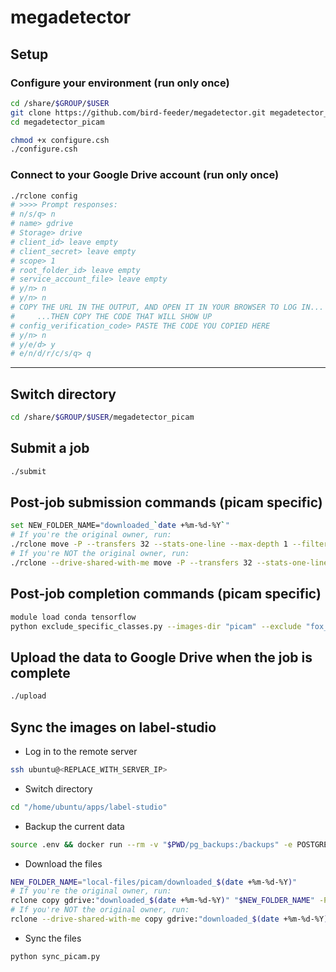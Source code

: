 # megadetector

## Setup

### Configure your environment (run only once)

```sh
cd /share/$GROUP/$USER
git clone https://github.com/bird-feeder/megadetector.git megadetector_picam
cd megadetector_picam

chmod +x configure.csh
./configure.csh
```

### Connect to your Google Drive account (run only once)

```sh
./rclone config
# >>>> Prompt responses:
# n/s/q> n
# name> gdrive
# Storage> drive
# client_id> leave empty
# client_secret> leave empty
# scope> 1
# root_folder_id> leave empty
# service_account_file> leave empty
# y/n> n
# y/n> n
# COPY THE URL IN THE OUTPUT, AND OPEN IT IN YOUR BROWSER TO LOG IN...
#     ...THEN COPY THE CODE THAT WILL SHOW UP
# config_verification_code> PASTE THE CODE YOU COPIED HERE
# y/n> n
# y/e/d> y
# e/n/d/r/c/s/q> q
```

---

## Switch directory

```sh
cd /share/$GROUP/$USER/megadetector_picam
```

## Submit a job

```sh
./submit
```


## Post-job submission commands (picam specific)

```sh
set NEW_FOLDER_NAME="downloaded_`date +%m-%d-%Y`"
# If you're the original owner, run:
./rclone move -P --transfers 32 --stats-one-line --max-depth 1 --filter "+ *.jpg" --filter "- *" gdrive:"picam" gdrive:"picam-downloaded/$NEW_FOLDER_NAME"
# If you're NOT the original owner, run:
./rclone --drive-shared-with-me move -P --transfers 32 --stats-one-line --max-depth 1 --filter "+ *.jpg" --filter "- *" gdrive:"picam" gdrive:"picam-downloaded/$NEW_FOLDER_NAME"
```


## Post-job completion commands (picam specific)

```sh
module load conda tensorflow
python exclude_specific_classes.py --images-dir "picam" --exclude "fox_squirrel"
```


## Upload the data to Google Drive when the job is complete

```sh
./upload
```


## Sync the images on label-studio

- Log in to the remote server

```sh
ssh ubuntu@<REPLACE_WITH_SERVER_IP>
```

- Switch directory

```sh
cd "/home/ubuntu/apps/label-studio"
```


- Backup the current data

```sh
source .env && docker run --rm -v "$PWD/pg_backups:/backups" -e POSTGRES_HOST=${_POSTGRES_HOST} -e POSTGRES_DB=${POSTGRE_NAME} -e POSTGRES_USER=${POSTGRE_USER} -e POSTGRES_PASSWORD=${POSTGRE_PASSWORD} prodrigestivill/postgres-backup-local /backup.sh
```

- Download the files

```sh
NEW_FOLDER_NAME="local-files/picam/downloaded_$(date +%m-%d-%Y)"
# If you're the original owner, run:
rclone copy gdrive:"downloaded_$(date +%m-%d-%Y)" "$NEW_FOLDER_NAME" -P --stats-one-line --transfers 32
# If you're NOT the original owner, run:
rclone --drive-shared-with-me copy gdrive:"downloaded_$(date +%m-%d-%Y)" "$NEW_FOLDER_NAME" -P --stats-one-line --transfers 32
```

- Sync the files

```sh
python sync_picam.py
```
